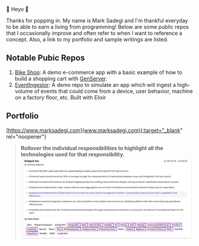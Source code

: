 👋 Heyo 👋

Thanks for popping in. My name is Mark Sadegi and I'm thankful everyday to be able to earn a living from programming! Below are some public repos that I occasionally improve and often refer to when I want to reference a concept. Also, a link to my portfolio and sample writings are listed. 

## Notable Pubic Repos
1. [Bike Shop](https://github.com/marka2g/bike_shop): A demo e-commerce app with a basic example of how to build a shopping cart with [GenServer](https://hexdocs.pm/elixir/GenServer.html).
2. [EventIngestor](https://github.com/marka2g/event_ingestor): A demo repo to simulate an app which will ingest a high-volume of events that could come from a device, user behavior, machine on a factory floor, etc.  Built with Elixir

## Portfolio 
[https://www.marksadegi.com](www.marksadegi.com){:target="_blank" rel="noopener"}
>__Rollover the individual responsibilities to highlight all the technologies used for that responsibility.__
![highlight tech](highlight_tech.png)